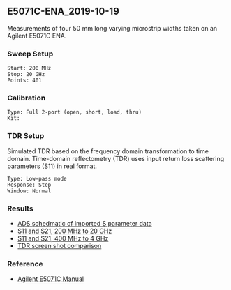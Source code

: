 ## E5071C-ENA_2019-10-19
Measurements of four 50 mm long varying microstrip widths taken on an Agilent E5071C ENA.

### Sweep Setup

    Start: 200 MHz
    Stop: 20 GHz
    Points: 401

### Calibration

    Type: Full 2-port (open, short, load, thru)
    Kit:

### TDR Setup
Simulated TDR based on the frequency domain transformation to time domain.  Time-domain reflectometry (TDR) uses input return loss scattering parameters (S11) in real format.

    Type: Low-pass mode
    Response: Step
    Window: Normal

### Results
- [ADS schedmatic of imported S parameter data](microstrips_schematic.pdf)
- [S11 and S21, 200 MHz to 20 GHz](microstrips_S11_S21_200M-20G.pdf)
- [S11 and S21, 400 MHz to 4 GHz](microstrips_S11_S21_400M-4G.pdf)
- [TDR screen shot comparison](microstrips_TDR_compare.pdf)

### Reference
- [Agilent E5071C Manual](http://ena.support.keysight.com/e5071c/manuals/webhelp/eng/index.htm)
